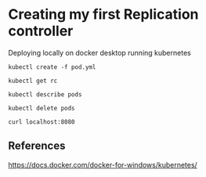 # Creating my first Replication controller

Deploying locally on docker desktop running kubernetes

`kubectl create -f pod.yml`

`kubectl get rc`

`kubectl describe pods`

`kubectl delete pods`

`curl localhost:8080`

## References

<https://docs.docker.com/docker-for-windows/kubernetes/>

